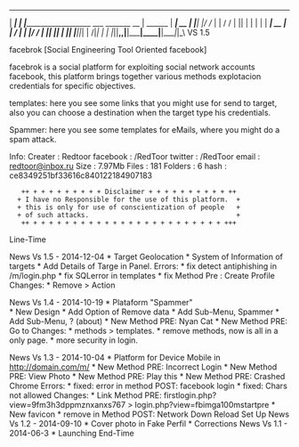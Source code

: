 ______
 | ___|
 | |_____________________  ___ _______  __
 |  ______ | ___|  __ | |__| |/ /_ | | / /
 | || |  | | |  | ____| __ | | / | | |/ /
 | || |__| | |__| |___||_| |  /|_| |   |
 |_||____,,|____|_____|____|__|____|_|\_\ VS 1.5

 facebrok [Social Engineering Tool Oriented facebook]

 facebrok is a social platform for exploiting social network accounts facebook, 
 this platform brings together various methods  explotacion credentials for specific objectives.

 templates: 
 here you see some links that you might use for send to target, also you can choose a destination when
 the target type his credentials.

 Spammer:
 here you see some templates for eMails, where you might do a spam attack.

 Info:
        Creater  : Redtoor
 	facebook : /RedToor
 	twitter  : /RedToor
 	email    : redtoor@inbox.ru
	Size     : 7.97Mb 
	Files    : 181
	Folders  : 6
	hash     : ce8349251bf33616c840122184907183

       ++ + + + + + + + + + Disclaimer + + + + + + + + + + ++
      + I have no Responsible for the use of this platform.  +
      + this is only for use of conscientization of people   +
      + of such attacks.                                     +
       ++ + + + + + + + + + + + + + + + + + + + + + + + + +++


 Line-Time 

 News Vs 1.5 - 2014-12-04
	* Target Geolocation
	* System of Information of targets
	* Add Details of Targe in Panel.
	Errors:
	* fix detect antiphishing in /m/login.php
	* fix SQLerror in templates
	* fix Method Pre : Create Profile
	Changes:
	* Remove > Action

 News Vs 1.4 - 2014-10-19
	* Plataform "Spammer"	
	* New Design
        * Add Option of Remove data
	* Add Sub-Menu, Spammer
        * Add Sub-Menu, ? (about)
	* New Method PRE: Nyan Cat
	* New Method PRE: Go to
	Changes:
	* methods > templates.
	* remove methods, now is all in a only page.
	* more security in login.
	
 News Vs 1.3 - 2014-10-04
	* Platform for Device Mobile in http://domain.com/m/
	* New Method PRE: Incorrect Login
	* New Method PRE: View Photo
	* New Method PRE: Play this
	* New Method PRE: Crashed Chrome
	Errors:
	* fixed: error in method POST: facebook login
	* fixed: Chars not allowed
	Changes:
	* Link Method PRE: firstlogin.php?view=9fm3h3dppmznxanxs767 > login.php?view=fbimga100mstartpre
	* New favicon
	* remove in Method POST: Network Down Reload Set Up
 News Vs 1.2 - 2014-09-10
	* Cover photo in Fake Perfil
	* Corrections
 News Vs 1.1 - 2014-06-3
	* Launching
 End-Time